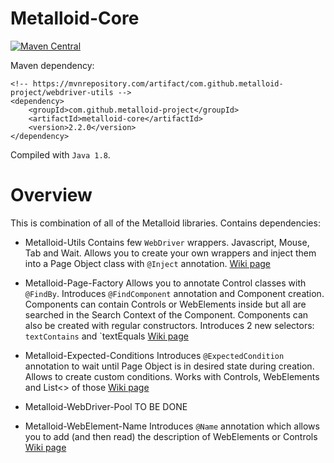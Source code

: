 # Metalloid-Core

[![Maven Central](https://maven-badges.herokuapp.com/maven-central/com.github.metalloid-project/metalloid-core/badge.svg)](https://maven-badges.herokuapp.com/maven-central/com.github.metalloid-project/metalloid-core)

Maven dependency:
```
<!-- https://mvnrepository.com/artifact/com.github.metalloid-project/webdriver-utils -->
<dependency>
    <groupId>com.github.metalloid-project</groupId>
    <artifactId>metalloid-core</artifactId>
    <version>2.2.0</version>
</dependency>
```

Compiled with `Java 1.8`.

# Overview

This is combination of all of the Metalloid libraries.
Contains dependencies:
* Metalloid-Utils
Contains few `WebDriver` wrappers. Javascript, Mouse, Tab and Wait. Allows you to create your own wrappers and inject them into a Page Object class with `@Inject` annotation. 
[Wiki page](https://github.com/Rafal-Laskowski/Metalloid-Utils/wiki)

* Metalloid-Page-Factory
Allows you to annotate Control classes with `@FindBy`. Introduces `@FindComponent` annotation and Component creation. Components can contain Controls or WebElements inside but all are searched in the Search Context of the Component.
Components can also be created with regular constructors.
Introduces 2 new selectors: `textContains` and `textEquals
[Wiki page](https://github.com/Rafal-Laskowski/Metalloid-Page-Factory/wiki)

* Metalloid-Expected-Conditions
Introduces `@ExpectedCondition` annotation to wait until Page Object is in desired state during creation.
Allows to create custom conditions. Works with Controls, WebElements and List<> of those
[Wiki page](https://github.com/Rafal-Laskowski/Metalloid-Expected-Conditions/wiki)

* Metalloid-WebDriver-Pool
TO BE DONE

* Metalloid-WebElement-Name
Introduces `@Name` annotation which allows you to add (and then read) the description of WebElements or Controls
[Wiki page](https://github.com/Rafal-Laskowski/Metalloid-WebElement-Name)

